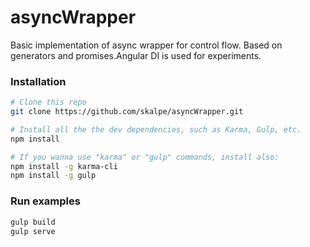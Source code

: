 # asyncWrapper
Basic implementation of async wrapper for control flow. Based on generators and promises.Angular DI is used for experiments.
### Installation
```bash
# Clone this repo
git clone https://github.com/skalpe/asyncWrapper.git

# Install all the the dev dependencies, such as Karma, Gulp, etc.
npm install

# If you wanna use "karma" or "gulp" commands, install also:
npm install -g karma-cli
npm install -g gulp
```

### Run examples
```bash
gulp build
gulp serve
```
